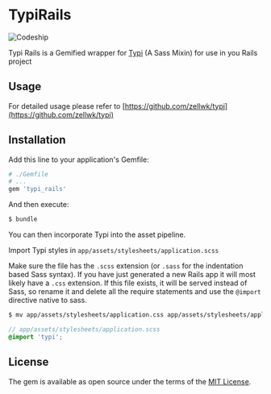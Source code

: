 # TypiRails

![Codeship](https://codeship.com/projects/000e2420-c497-0134-7204-7e1cf7b64920/status?branch=master)

Typi Rails is a Gemified wrapper for [Typi](https://github.com/zellwk/typi) (A Sass Mixin) for use in you Rails project

## Usage
For detailed usage please refer to [https://github.com/zellwk/typi](https://github.com/zellwk/typi)

## Installation
Add this line to your application's Gemfile:

```ruby
# ./Gemfile
# ...
gem 'typi_rails'
```

And then execute:
```bash
$ bundle
```

You can then incorporate Typi into the asset pipeline.

Import Typi styles in `app/assets/stylesheets/application.scss`

Make sure the file has the `.scss` extension (or `.sass` for the indentation based Sass syntax). If you have just generated a new Rails app it will most likely have a `.css` extension. If this file exists, it will be served instead of Sass, so rename it and delete all the require statements and use the `@import` directive native to sass.

```bash
$ mv app/assets/stylesheets/application.css app/assets/stylesheets/application.scss
```

```scss
// app/assets/stylesheets/application.scss
@import 'typi';
```

## License
The gem is available as open source under the terms of the [MIT License](http://opensource.org/licenses/MIT).
